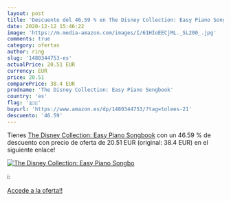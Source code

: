 ```yaml
---
layout: post
title: 'Descuento del 46.59 % en The Disney Collection: Easy Piano Songbo'
date: 2020-12-12 15:46:22
image: 'https://m.media-amazon.com/images/I/61HIoEECjML._SL200_.jpg'
comments: true
category: ofertas
author: ring
slug: '1480344753-es'
actualPrice: 20.51 EUR
currency: EUR
price: 20.51
comparePrice: 38.4 EUR
prodname: 'The Disney Collection: Easy Piano Songbook'
country: 'es'
flag: '🇪🇸'
buyurl: 'https://www.amazon.es/dp/1480344753/?tag=tolees-21'
descuento: '46.59'
---
```


Tienes [The Disney Collection: Easy Piano Songbook](https://www.amazon.es/dp/1480344753/?tag=tolees-21) con un 46.59 % de descuento con precio de oferta de 20.51 EUR (original: 38.4 EUR) en el siguiente enlace!

[![The Disney Collection: Easy Piano Songbo](https://m.media-amazon.com/images/I/61HIoEECjML._SL200_.jpg)](https://www.amazon.es/dp/1480344753/?tag=tolees-21)

ℹ️:


[Accede a la oferta!!](https://www.amazon.es/dp/1480344753/?tag=tolees-21)
